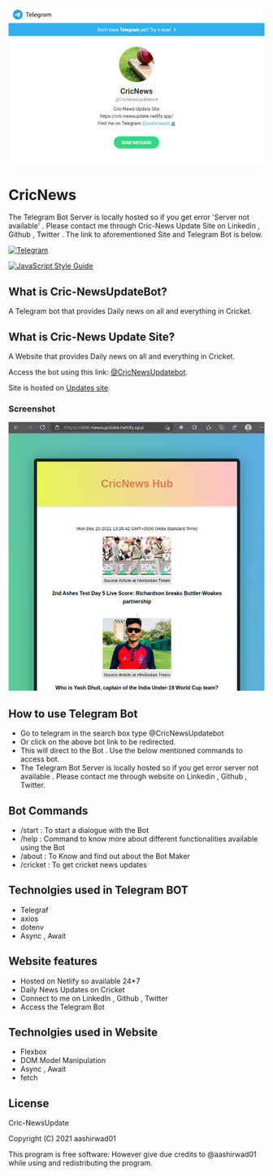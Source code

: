 ![CricNews](https://github.com/aashirwad01/telegrambot_live_cricketscores/blob/a018eb6adf0c04bbb883f5fd2aa9f9bc977c90a0/images/1.png)

# CricNews
The Telegram Bot Server is locally hosted so if you get error 'Server not available' . Please contact me through Cric-News Update Site on Linkedin , Github , Twitter . The link to aforementioned Site and Telegram Bot is below.

[![Telegram](https://img.shields.io/badge/Telegram-2CA5E0?style=for-the-badge&logo=telegram&logoColor=white)](https://t.me/CricNewsUpdatebot)

[![JavaScript Style Guide](https://img.shields.io/badge/code_style-standard-brightgreen.svg)](https://standardjs.com)

## What is Cric-NewsUpdateBot?
A Telegram bot that provides Daily news on all and everything in Cricket.

## What is Cric-News Update Site?
A Website that provides Daily news on all and everything in Cricket.

Access the bot using this link: [@CricNewsUpdatebot](https://t.me/CricNewsUpdatebot). 

Site is hosted on [Updates site](https://cric-newsupdate.netlify.app/).

### Screenshot
![Cric-news Update Site](https://github.com/aashirwad01/telegrambot_live_cricketscores/blob/08d457416d524ce7d695d47fb5bd2b15662e5166/images/2.png)

## How to use Telegram Bot
- Go to telegram in the search box type @CricNewsUpdatebot
- Or click on the above bot link to be redirected.
- This will direct to the Bot . Use the below mentioned commands to access bot.
- The Telegram Bot Server is locally hosted so if you get error server not available . Please contact me through website on Linkedin , Github , Twitter.

## Bot Commands


- /start : To start a dialogue with the Bot
- /help : Command to know more about different functionalities available using the Bot
- /about : To Know and find out about the Bot Maker
- /cricket : To get cricket news updates

## Technolgies used in Telegram BOT
- Telegraf
- axios
- dotenv
- Async , Await

## Website features
- Hosted on Netlify so available 24*7
- Daily News Updates on Cricket
- Connect to me on LinkedIn , Github , Twitter 
- Access the Telegram Bot

## Technolgies used in Website
- Flexbox
- DOM Model Manipulation
- Async , Await
- fetch



## License
Cric-NewsUpdate

Copyright (C) 2021 aashirwad01

This program is free software: However give due credits to @aashirwad01 while using and redistributing the program.

